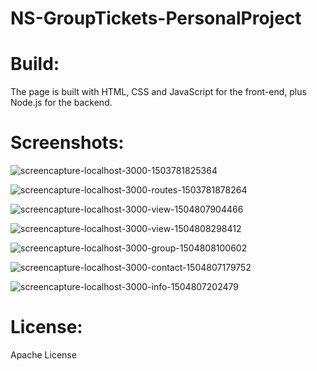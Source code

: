 # NS-GroupTickets-PersonalProject

# Build:
The page is built with HTML, CSS and JavaScript for the front-end, plus Node.js for the backend.

# Screenshots:

![screencapture-localhost-3000-1503781825364](https://user-images.githubusercontent.com/27498593/30176452-c55ef5c0-9402-11e7-9bd5-ddb36f61f6a4.png)

![screencapture-localhost-3000-routes-1503781878264](https://user-images.githubusercontent.com/27498593/30176502-f2eb0d58-9402-11e7-85c2-39b5478beab9.png)

![screencapture-localhost-3000-view-1504807904466](https://user-images.githubusercontent.com/27498593/30178614-dfedaa10-9409-11e7-9d63-aa0265e70016.png)

![screencapture-localhost-3000-view-1504808298412](https://user-images.githubusercontent.com/27498593/30178648-f9ae88c0-9409-11e7-89cd-ff00204e7da6.png)

![screencapture-localhost-3000-group-1504808100602](https://user-images.githubusercontent.com/27498593/30178674-2192491c-940a-11e7-8699-971b95b47816.png)

![screencapture-localhost-3000-contact-1504807179752](https://user-images.githubusercontent.com/27498593/30178690-3023dc84-940a-11e7-8984-e070fa37e1d1.png)

![screencapture-localhost-3000-info-1504807202479](https://user-images.githubusercontent.com/27498593/30178697-32d9d4c4-940a-11e7-8c7f-410a0a6f1b03.png)

# License:
Apache License
